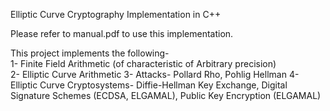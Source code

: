 Elliptic Curve Cryptography
Implementation in C++

Please refer to manual.pdf to use this implementation.

This project implements the following-<br>
1- Finite Field Arithmetic (of characteristic of Arbitrary precision)<br/>
2- Elliptic Curve Arithmetic
3- Attacks- Pollard Rho, Pohlig Hellman
4- Elliptic Curve Cryptosystems- Diffie-Hellman Key Exchange, Digital Signature Schemes (ECDSA, ELGAMAL), Public Key Encryption (ELGAMAL)

